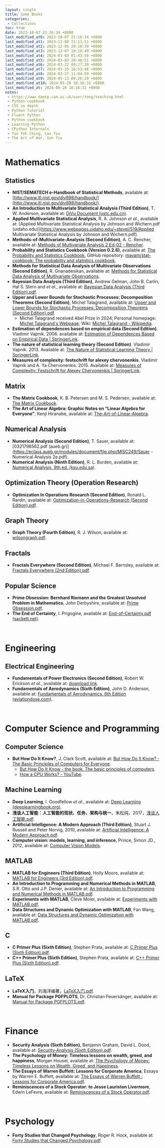 ```yaml
---
layout: single
title: Some Books
categories:
 - Collections
toc: true
date: 2023-10-07 21:16:34 +0800
last_modified_at0: 2023-10-07 21:16:34 +0800
last_modified_at1: 2023-11-08 21:11:11 +0800
last_modified_at2: 2023-12-05 20:10:39 +0800
last_modified_at3: 2023-12-07 19:10:49 +0800
last_modified_at4: 2024-03-03 01:43:50 +0800
last_modified_at5: 2024-03-03 20:48:51 +0800
last_modified_at6: 2024-03-22 09:27:20 +0800
last_modified_at7: 2024-03-25 18:53:48 +0800
last_modified_at8: 2024-03-27 11:04:59 +0800
last_modified_at9: 2024-05-13 09:26:29 +0800
last_modified_at10: 2024-05-28 10:16:31 +0800
last_modified_at: 2024-05-28 10:16:31 +0800
notes: 
 - https://www.damtp.cam.ac.uk/user/tong/teaching.html
 - Python cookbook
 - CSS in depth
 - Python Tutorial
 - Fluent Python
 - Python cookbook
 - Learning Python
 - CPython Internals
 - Tao Teh Ching, Lao Tzu
 - The Art of War, Sun Tzu
---
```


# Mathematics

## Statistics

- **NIST/SEMATECH e-Handbook of Statistical Methods**, available at: [http://www.itl.nist.gov/div898/handbook/](http://www.itl.nist.gov/div898/handbook/).
- **An Introduction to  Multivariate Statistical Analysis (Third Edition)**, T. W. Anderson, available at: [DjVu Document (ustc.edu.cn)](http://staff.ustc.edu.cn/~ynyang/vector/2.pdf).
- **Applied Multivariate Statistical Analysis**, R. A. Johnson *et al.*, available at: [Applied Multivariate Statistical Analysis by Johnson and Wichern.pdf (uidaho.edu)](https://www.webpages.uidaho.edu/~stevel/519/Applied Multivariate Statistical Analysis by Johnson and Wichern.pdf).
- **Methods-of-Multivariate-Analysis (Second Edition)**, A. C. Rencher, available at: [Methods of Multivariate Analysis 2 Ed-02 - Rencher](https://www.ipen.br/biblioteca/slr/cel/0241). 
- **Probability and Statistics Cookbook (Version 0.2.6)**, available at: [The Probability and Statistics Cookbook](http://statistics.zone/), GitHub repository: [mavam/stat-cookbook: The probability and statistics cookbook](https://github.com/mavam/stat-cookbook).
- **Methods for Statistical Data Analysis of Multivariate Observations (Second Edition)**, R. Gnanadesikan, available at: [Methods for Statistical Data Analysis of Multivariate Observations](http://ndl.ethernet.edu.et/bitstream/123456789/33247/1/R.%20Gnanadesikan_1997.pdf).
- **Bayesian Data Analysis (Third Edition)**, Andrew Gelman, John B. Carlin, Hal S. Stern and *et al.*, available at: [Bayesian Data Analysis (Third Edition).pdf](http://www.stat.columbia.edu/~gelman/book/BDA3.pdf).
- **Upper and Lower Bounds for Stochastic Processes: Decomposition Theorems (Second Edition)**, Michel Talagrand, available at: [Upper and Lower Bounds for Stochastic Processes: Decomposition Theorems (Second Edition).pdf](https://michel.talagrand.net/ULBSPRINGER.pdf).
  - Michel Talagrand received Abel Prize in 2024; Personal homepage: [Michel Talagrand's Webpage](https://michel.talagrand.net/); Wiki: [Michel Talagrand - Wikipedia](https://en.wikipedia.org/wiki/Michel_Talagrand).
- **Estimation of dependences based on empirical data (Second Edition)**. Vladimir Vapnik. 2006. available at: [Estimation of Dependences Based on Empirical Data \| SpringerLink](https://link.springer.com/book/10.1007/0-387-34239-7).
- **The nature of statistical learning theory (Second Edition)**. Vladimir Vapnik. 2013. Available at: [The Nature of Statistical Learning Theory \| SpringerLink](https://link.springer.com/book/10.1007/978-1-4757-3264-1).
- **Measures of complexity: festschrift for alexey chervonenkis**. Vladimir Vapnik and A. Ya Chervonenkis. 2015. Available at: [Measures of Complexity: Festschrift for Alexey Chervonenkis \| SpringerLink](https://link.springer.com/book/10.1007/978-3-319-21852-6).

## Matrix

- **The Matrix Cookbook**, K. B. Petersen and M. S. Pedersen, available at: [The Matrix Cookbook](https://www.math.uwaterloo.ca/~hwolkowi/matrixcookbook.pdf).
- **The Art of Linear Algebra: Graphic Notes on “Linear Algebra for Everyone”**, Kenji Hiranabe, available at: [The-Art-of-Linear-Algebra](https://github.com/kenjihiranabe/The-Art-of-Linear-Algebra/blob/main/The-Art-of-Linear-Algebra.pdf).

## Numerical Analysis

- **Numerical Analysis (Second Edition)**, T. Sauer, available at: [0321798562.pdf (aueb.gr)](https://eclass.aueb.gr/modules/document/file.php/MISC249/Sauer - Numerical Analysis 2e.pdf).
- **Numerical Analysis (Ninth Edition)**, R. L. Burden, available at: [Numerical Analysis, 9th ed. (ksu.edu.sa)](https://faculty.ksu.edu.sa/sites/default/files/numerical_analysis_9th.pdf).

## Optimization Theory (Operation Research)

- **Optimization In Operations Research (Second Edition)**, Ronald L. Rardin, available at: [Optimization-in-Operations-Research (Second Edition).pdf](https://industri.fatek.unpatti.ac.id/wp-content/uploads/2019/03/173-Optimization-in-Operations-Research-Ronald-L.-Rardin-Edisi-2-2015.pdf).

## Graph Theory

- **Graph Theory (Fourth Edition)**, R. J. Wilson, available at: [wilsongraph.pdf](https://www.maths.ed.ac.uk/~v1ranick/papers/wilsongraph.pdf).

## Fractals

- **Fractals Everywhere (Second Edition)**, Michael F. Barnsley, available at: [Fractals Everywhere (2nd Edition).pdf](https://mate.dm.uba.ar/~umolter/materias/referencias/B.pdf).

## Popular Science

- **Prime Obsession: Bernhard Riemann and the Greatest Unsolved Problem in Mathematics**, John Derbyshire, available at: [Prime Obsession.pdf](http://tomlr.free.fr/Math%E9matiques/Fichiers%20Claude/Nombres/Derbyshire%20-%20Prime%20Obsession%20-%20Bernhard%20Riemann%20and%20the%20Greatest%20Unsolved%20Problem%20in%20MathematicsAAA.pdf).
- **The End of Certainty**, I. Prigogine, available at: [End-of-Certainty.pdf (sackett.net)](http://sackett.net/End-of-Certainty.pdf).

<br>

# Engineering

## Electrical Engineering

- **Fundamentals of Power Electronics (Second Edition)**, Robert W. Erickson *et al.*, available at: [download link](https://www.researchgate.net/profile/Punit_Kumar19/post/How_to_Design_a_boost_Converter_parameter/attachment/59d6365a79197b8077993c36/AS:388309265207298@1469591552366/download/Fundamentals+of+Power+Electronics+(Robert+W.Erickson,+Dragan+Maksimovic,+2e,+2001)+-+Book.pdf).
- **Fundamentals of Aerodynamics (Sixth Edition)**, John D. Anderson, available at: [Fundamentals of Aerodynamics, 6th Edition (aviationdose.com)](https://aviationdose.com/wp-content/uploads/2020/01/Fundamentals-of-aerodynamics-6-Edition.pdf).

<br>

# Computer Science and Programming

## Computer Science

- **But How Do It Know?**, J. Clark Scott, available at: [But How Do It Know? - The Basic Principles of Computers for Everyone](https://www.nipccd.nic.in/uploads/report/EBMIfKpdf-1bc3ceafe870f0bf95edccb7a38d63ee.pdf).
  - [But How Do It Know - the book. The basic principles of computers](https://www.buthowdoitknow.com/).
  - [How a CPU Works? - YouTube](https://www.youtube.com/watch?v=cNN_tTXABUA). 

## Machine Learning

- **Deep Learning**, I. Goodfellow *et al.*, available at: [Deep Learning (deeplearningbook.org)](https://www.deeplearningbook.org/).
- **浅谈人工智能：人工智能的现状、任务、架构与统一**，朱松纯，2017，[浅谈人工智能.pdf](http://www.stat.ucla.edu/~sczhu/Blog_articles/%E6%B5%85%E8%B0%88%E4%BA%BA%E5%B7%A5%E6%99%BA%E8%83%BD.pdf).
- **Artificial Intelligence: A Modern Approach (Third Edition)**, Stuart J. Russell and Peter Norvig, 2010, available at: [Artificial Intelligence: A Modern Approach.pdf](https://people.engr.tamu.edu/guni/csce421/files/AI_Russell_Norvig.pdf).
- **Computer vision: models, learning, and inference**, Prince, Simon JD., 2012, available at: [Computer Vision Models](http://www.computervisionmodels.com/).

## MATLAB

- **MATLAB for Engineers (Third Edition)**, Holly Moore, available at: [MATLAB for Engineers (3rd Edition).pdf](https://handoutset.com/wp-content/uploads/2022/07/MATLAB-for-Engineers-3rd-Edition-Holly-Moore.pdf).
- **An Introduction to Programming and Numerical Methods in MATLAB**, S.R. Otto and J.P. Denier, available at: [An Introduction to Programming and Numerical Methods in MATLAB.pdf](https://www.math.unipd.it/~mrrusso/Didattica/NA-Yaounde/Manual.pdf).
- **Experiments with MATLAB**, Cleve Moler, available at: [Experiments with MATLAB.pdf](https://www.mathworks.com/content/dam/mathworks/mathworks-dot-com/moler/exm/book.pdf).
- **Data Structures and Dynamic Optimization with MATLAB**, Fan Wang, available at: [Data Structures and Dynamic Optimization with MATLAB.pdf](https://fanwangecon.github.io/M4Econ/bookdown/Data-Structures-and-Dynamic-Optimization-with-Matlab.pdf).

## C

- **C Primer Plus (Sixth Edition)**, Stephen Prata, available at: [C Primer Plus (Sixth Edition).pdf](http://54.186.36.238/C%20Primer%20Plus%206th%20%282013%29.pdf).
- **C++ Primer Plus (Sixth Edition)**, Stephen Prata, available at: [C++ Primer Plus (Sixth Edition).pdf](https://zhjwpku.com/assets/pdf/books/C++.Primer.Plus.6th.Edition.Oct.2011.pdf).

## LaTeX

- **LaTeX入门**，刘海洋编著，[LaTeX入门.pdf](https://yun.weicheng.men/Book/LaTeX%E5%85%A5%E9%97%A8.pdf).
- **Manual for Package PGFPLOTS**, Dr. Christian Feuersänger, available at: [Manual for Package PGFPLOTS.pdf](https://sourceforge.net/projects/pgfplots/).

<br>

# Finance

- **Security Analysis (Sixth Edition)**, Benjamin Graham, David L. Dood, available at: [Security-Analysis (Sixth Edition).pdf](https://glenbradford.com/files/Stocks/security-analysis-benjamin-graham-6th-edition-pdf-february-24-2010-12-08-am-3-0-meg.pdf).
- **The Psychology of Money: Timeless lessons on wealth, greed, and happiness**, Morgan Housel, available at: [The Psychology of Money: Timeless Lessons on Wealth, Greed, and Happiness](https://pdflake.com/wp-content/uploads/2021/08/The-Psychology-of-Money-PDF-Book-By-Morgan-Housel.pdf).
- **The Essays of Warren Buffett: Lessons for Corporate America**, Essays by Warren E. Buffett, available at: [The Essays of Warren Buffett : Lessons for Corporate America.pdf](http://csinvesting.org/wp-content/uploads/2015/05/Essays-of-Warren-Buffett-_-Lessons-for-Corporate-America_Cunningham.pdf).
- **Reminiscences of a Stock Operator: to Jesse Lauriston Livermore**, Edwin LeFevre, available at: [Reminiscences of a Stock Operator.pdf](https://www.trendfollowing.com/whitepaper/Edwin_LeFevre_Reminiscences_of_a_Stock_Operator.pdf).

<br>

# Psychology

- **Forty Studies that Changed Psychology**, Roger R. Hock, available at: [Forty Studies that Changed Psychology.pdf](https://www.mayfieldschools.org/Downloads/All%2040%20Studies.pdf).

<br>
